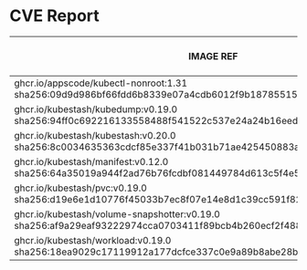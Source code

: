 # CVE Report
|                                                        IMAGE REF                                                        |      OS       | CRITICAL<BR>(OS, OTHER) | HIGH<BR>(OS, OTHER) | MEDIUM<BR>(OS, OTHER) | LOW<BR>(OS, OTHER) | UNKNOWN<BR>(OS, OTHER) |
|-------------------------------------------------------------------------------------------------------------------------|---------------|-------------------------|---------------------|-----------------------|--------------------|------------------------|
| ghcr.io/appscode/kubectl-nonroot:1.31<br>sha256:09d9d986bf66fdd6b8339e07a4cdb6012f9b1878551501f9e083ae8d074feeec        |               | 0, 0                    | 0, 1                | 0, 2                  | 0, 0               | 0, 0                   |
| ghcr.io/kubestash/kubedump:v0.19.0<br>sha256:94ff0c692216133558488f541522c537e24a24b16eedfc7028d04045ab100d47           |               | 0, 1                    | 0, 3                | 0, 8                  | 0, 0               | 0, 0                   |
| ghcr.io/kubestash/kubestash:v0.20.0<br>sha256:8c0034635363cdcf85e337f41b031b71ae425450883aca3f59ce904f7d0a51cf          | alpine 3.22.1 | 0, 1                    | 0, 3                | 0, 8                  | 0, 0               | 0, 0                   |
| ghcr.io/kubestash/manifest:v0.12.0<br>sha256:64a35019a944f2ad76b76fcdbf081449784d613c5f4e52c764e3990f48f37ce7           |               | 0, 1                    | 0, 3                | 0, 8                  | 0, 0               | 0, 0                   |
| ghcr.io/kubestash/pvc:v0.19.0<br>sha256:d19e6e1d10776f45033b7ec8f07e14e8d1c39cc591f821a5a2ce626476d1e49e                |               | 0, 1                    | 0, 3                | 0, 8                  | 0, 0               | 0, 0                   |
| ghcr.io/kubestash/volume-snapshotter:v0.19.0<br>sha256:af9a29eaf93222974cca0703411f89bcb4b260ecf2f48852e210b91b1b2368a5 |               | 0, 0                    | 0, 0                | 0, 0                  | 0, 0               | 0, 0                   |
| ghcr.io/kubestash/workload:v0.19.0<br>sha256:18ea9029c17119912a177dcfce337c0e9a89b8abe28b4d89c675ccd6e3d6db01           |               | 0, 1                    | 0, 3                | 0, 8                  | 0, 0               | 0, 0                   |
